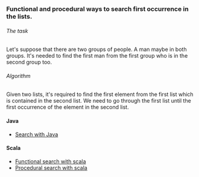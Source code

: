 ### Functional and procedural ways to search first occurrence in the lists.

###### The task
Let's suppose that there are two groups of people. A man maybe in both groups. 
It's needed to find the first man from the first group who is in the second group too. 

###### Algorithm
Given two lists, it's required to find the first element from the first list which is contained in the second list.
We need to go through the first list until the first occurrence of the element in the second list.


#### Java

 * [Search with Java](JavaSearch.java)


#### Scala

 * [Functional search with scala](ScalaFunctionalSearch.scala)
 * [Procedural search with scala](ScalaProceduralSearch.scala)
